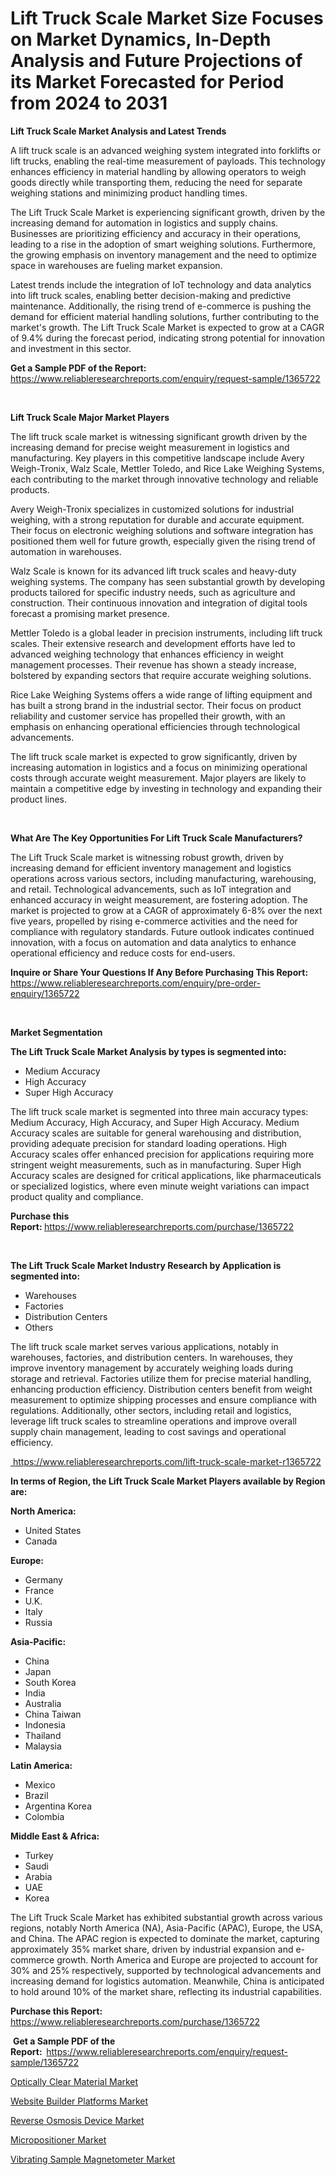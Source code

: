 <p><h1>Lift Truck Scale Market Size Focuses on Market Dynamics, In-Depth Analysis and Future Projections of its Market Forecasted for Period from 2024 to 2031</h1></p><p><strong>Lift Truck Scale Market Analysis and Latest Trends</strong></p>
<p><p>A lift truck scale is an advanced weighing system integrated into forklifts or lift trucks, enabling the real-time measurement of payloads. This technology enhances efficiency in material handling by allowing operators to weigh goods directly while transporting them, reducing the need for separate weighing stations and minimizing product handling times.</p><p>The Lift Truck Scale Market is experiencing significant growth, driven by the increasing demand for automation in logistics and supply chains. Businesses are prioritizing efficiency and accuracy in their operations, leading to a rise in the adoption of smart weighing solutions. Furthermore, the growing emphasis on inventory management and the need to optimize space in warehouses are fueling market expansion.</p><p>Latest trends include the integration of IoT technology and data analytics into lift truck scales, enabling better decision-making and predictive maintenance. Additionally, the rising trend of e-commerce is pushing the demand for efficient material handling solutions, further contributing to the market's growth. The Lift Truck Scale Market is expected to grow at a CAGR of 9.4% during the forecast period, indicating strong potential for innovation and investment in this sector.</p></p>
<p><strong>Get a Sample PDF of the Report:&nbsp;</strong> <a href="https://www.reliableresearchreports.com/enquiry/request-sample/1365722?utm_campaign=8&utm_medium=2&utm_source=Github&utm_content=ia&utm_term=06122024&utm_id=lift-truck-scale">https://www.reliableresearchreports.com/enquiry/request-sample/1365722</a></p>
<p>&nbsp;</p>
<p><strong>Lift Truck Scale Major Market Players</strong></p>
<p><p>The lift truck scale market is witnessing significant growth driven by the increasing demand for precise weight measurement in logistics and manufacturing. Key players in this competitive landscape include Avery Weigh-Tronix, Walz Scale, Mettler Toledo, and Rice Lake Weighing Systems, each contributing to the market through innovative technology and reliable products.</p><p>Avery Weigh-Tronix specializes in customized solutions for industrial weighing, with a strong reputation for durable and accurate equipment. Their focus on electronic weighing solutions and software integration has positioned them well for future growth, especially given the rising trend of automation in warehouses.</p><p>Walz Scale is known for its advanced lift truck scales and heavy-duty weighing systems. The company has seen substantial growth by developing products tailored for specific industry needs, such as agriculture and construction. Their continuous innovation and integration of digital tools forecast a promising market presence.</p><p>Mettler Toledo is a global leader in precision instruments, including lift truck scales. Their extensive research and development efforts have led to advanced weighing technology that enhances efficiency in weight management processes. Their revenue has shown a steady increase, bolstered by expanding sectors that require accurate weighing solutions.</p><p>Rice Lake Weighing Systems offers a wide range of lifting equipment and has built a strong brand in the industrial sector. Their focus on product reliability and customer service has propelled their growth, with an emphasis on enhancing operational efficiencies through technological advancements.</p><p>The lift truck scale market is expected to grow significantly, driven by increasing automation in logistics and a focus on minimizing operational costs through accurate weight measurement. Major players are likely to maintain a competitive edge by investing in technology and expanding their product lines.</p></p>
<p>&nbsp;</p>
<p><strong>What Are The Key Opportunities For Lift Truck Scale Manufacturers?</strong></p>
<p><p>The Lift Truck Scale market is witnessing robust growth, driven by increasing demand for efficient inventory management and logistics operations across various sectors, including manufacturing, warehousing, and retail. Technological advancements, such as IoT integration and enhanced accuracy in weight measurement, are fostering adoption. The market is projected to grow at a CAGR of approximately 6-8% over the next five years, propelled by rising e-commerce activities and the need for compliance with regulatory standards. Future outlook indicates continued innovation, with a focus on automation and data analytics to enhance operational efficiency and reduce costs for end-users.</p></p>
<p><strong>Inquire or Share Your Questions If Any Before Purchasing This Report:</strong> <a href="https://www.reliableresearchreports.com/enquiry/pre-order-enquiry/1365722?utm_campaign=8&utm_medium=2&utm_source=Github&utm_content=ia&utm_term=06122024&utm_id=lift-truck-scale">https://www.reliableresearchreports.com/enquiry/pre-order-enquiry/1365722</a></p>
<p>&nbsp;</p>
<p><strong>Market Segmentation</strong></p>
<p><strong>The Lift Truck Scale Market Analysis by types is segmented into:</strong></p>
<p><ul><li>Medium Accuracy</li><li>High Accuracy</li><li>Super High Accuracy</li></ul></p>
<p><p>The lift truck scale market is segmented into three main accuracy types: Medium Accuracy, High Accuracy, and Super High Accuracy. Medium Accuracy scales are suitable for general warehousing and distribution, providing adequate precision for standard loading operations. High Accuracy scales offer enhanced precision for applications requiring more stringent weight measurements, such as in manufacturing. Super High Accuracy scales are designed for critical applications, like pharmaceuticals or specialized logistics, where even minute weight variations can impact product quality and compliance.</p></p>
<p><strong>Purchase this Report:&nbsp;</strong><a href="https://www.reliableresearchreports.com/purchase/1365722?utm_campaign=8&utm_medium=2&utm_source=Github&utm_content=ia&utm_term=06122024&utm_id=lift-truck-scale">https://www.reliableresearchreports.com/purchase/1365722</a></p>
<p>&nbsp;</p>
<p><strong>The Lift Truck Scale Market Industry Research by Application is segmented into:</strong></p>
<p><ul><li>Warehouses</li><li>Factories</li><li>Distribution Centers</li><li>Others</li></ul></p>
<p><p>The lift truck scale market serves various applications, notably in warehouses, factories, and distribution centers. In warehouses, they improve inventory management by accurately weighing loads during storage and retrieval. Factories utilize them for precise material handling, enhancing production efficiency. Distribution centers benefit from weight measurement to optimize shipping processes and ensure compliance with regulations. Additionally, other sectors, including retail and logistics, leverage lift truck scales to streamline operations and improve overall supply chain management, leading to cost savings and operational efficiency.</p></p>
<p><a href="https://www.reliableresearchreports.com/lift-truck-scale-market-r1365722?utm_campaign=8&utm_medium=2&utm_source=Github&utm_content=ia&utm_term=06122024&utm_id=lift-truck-scale">&nbsp;https://www.reliableresearchreports.com/lift-truck-scale-market-r1365722</a></p>
<p><strong>In terms of Region, the Lift Truck Scale Market Players available by Region are:</strong></p>
<p>
    <p> <strong> North America: </strong>
        <ul>
            <li>United States</li>
            <li>Canada</li>
        </ul>
        </p> 
    <p> <strong> Europe: </strong>
        <ul>
            <li>Germany</li>
            <li>France</li>
            <li>U.K.</li>
            <li>Italy</li>
            <li>Russia</li>
        </ul>
        </p> 
    <p> <strong> Asia-Pacific: </strong>
        <ul>
            <li>China</li>
            <li>Japan</li>
            <li>South Korea</li>
            <li>India</li>
            <li>Australia</li>
            <li>China Taiwan</li>
            <li>Indonesia</li>
            <li>Thailand</li>
            <li>Malaysia</li>
        </ul>
        </p> 
    <p> <strong> Latin America: </strong>
        <ul>
            <li>Mexico</li>
            <li>Brazil</li>
            <li>Argentina Korea</li>
            <li>Colombia</li>
        </ul>
        </p> 
    <p> <strong> Middle East & Africa: </strong>
        <ul>
            <li>Turkey</li>
            <li>Saudi</li>
            <li>Arabia</li>
            <li>UAE</li>
            <li>Korea</li>
        </ul>
    </p>
    </p>
<p><p>The Lift Truck Scale Market has exhibited substantial growth across various regions, notably North America (NA), Asia-Pacific (APAC), Europe, the USA, and China. The APAC region is expected to dominate the market, capturing approximately 35% market share, driven by industrial expansion and e-commerce growth. North America and Europe are projected to account for 30% and 25% respectively, supported by technological advancements and increasing demand for logistics automation. Meanwhile, China is anticipated to hold around 10% of the market share, reflecting its industrial capabilities.</p></p>
<p><strong>Purchase this Report: </strong><a href="https://www.reliableresearchreports.com/purchase/1365722?utm_campaign=8&utm_medium=2&utm_source=Github&utm_content=ia&utm_term=06122024&utm_id=lift-truck-scale">https://www.reliableresearchreports.com/purchase/1365722</a></p>
<p>&nbsp;<strong>Get a Sample PDF of the Report:&nbsp;&nbsp;</strong><a href="https://www.reliableresearchreports.com/enquiry/request-sample/1365722?utm_campaign=8&utm_medium=2&utm_source=Github&utm_content=ia&utm_term=06122024&utm_id=lift-truck-scale">https://www.reliableresearchreports.com/enquiry/request-sample/1365722</a></p>
<p><strong></strong></p>
<p><p><a href="https://issuu.com/reportprime-2/docs/optically-clear-material-market-size-2030.pptx?utm_campaign=8&utm_medium=2&utm_source=Github&utm_content=ia&utm_term=06122024&utm_id=lift-truck-scale">Optically Clear Material Market</a></p><p><a href="https://www.linkedin.com/pulse/compreh-proposis-fbaif?utm_campaign=8&utm_medium=2&utm_source=Github&utm_content=ia&utm_term=06122024&utm_id=lift-truck-scale">Website Builder Platforms Market</a></p><p><a href="https://issuu.com/reportprime-2/docs/reverse-osmosis-device-market-size-2030.pptx?utm_campaign=8&utm_medium=2&utm_source=Github&utm_content=ia&utm_term=06122024&utm_id=lift-truck-scale">Reverse Osmosis Device Market</a></p><p><a href="https://github.com/PeterParrish5/Market-Research-Report-List-7/blob/main/micropositioner-market.md?utm_campaign=8&utm_medium=2&utm_source=Github&utm_content=ia&utm_term=06122024&utm_id=lift-truck-scale">Micropositioner Market</a></p><p><a href="https://github.com/AfsanaMia652/Market-Research-Report-List-1/blob/main/vibrating-sample-magnetometer-market.md?utm_campaign=8&utm_medium=2&utm_source=Github&utm_content=ia&utm_term=06122024&utm_id=lift-truck-scale">Vibrating Sample Magnetometer Market</a></p></p>
